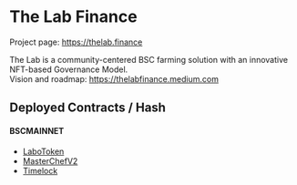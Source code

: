 # The Lab Finance

Project page: https://thelab.finance

The Lab is a community-centered BSC farming solution with an innovative NFT-based Governance Model.  
Vision and roadmap: https://thelabfinance.medium.com

## Deployed Contracts / Hash

#### BSCMAINNET

- [LaboToken](https://bscscan.com/address/0x171401a3d18b21bfa3f9bf4f9637f3691158365a#code)
- [MasterChefV2](https://bscscan.com/address/0x30f4cb706e65ABB3cbC3fFC2805E8Ff50eA8fbC8#code)
- [Timelock](https://bscscan.com/address/0x0A974345327c8A7d7FC2e5eD6e2DE6343500660E#code)

